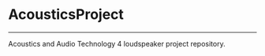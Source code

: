# AcousticsProject
---------------

Acoustics and Audio Technology 4 loudspeaker project repository.
